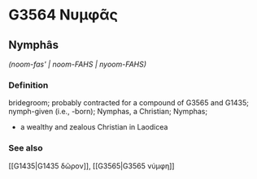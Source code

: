 # G3564 Νυμφᾶς

## Nymphâs

_(noom-fas' | noom-FAHS | nyoom-FAHS)_

### Definition

bridegroom; probably contracted for a compound of G3565 and G1435; nymph-given (i.e., -born); Nymphas, a Christian; Nymphas; 

- a wealthy and zealous Christian in Laodicea

### See also

[[G1435|G1435 δῶρον]], [[G3565|G3565 νύμφη]]
